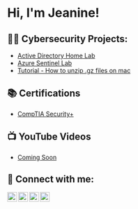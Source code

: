 <h1>Hi, I'm Jeanine! </h1>

<h2>👩‍💻 Cybersecurity Projects:</h2>

  - [Active Directory Home Lab](https://github.com/rockefellercode/LABURL)
  - [Azure Sentinel Lab](https://github.com/rockefellercode/LABURL)
  - [Tutorial - How to unzip .gz files on mac](https://github.com/RockefellerCode/unzip-gz-file-mac/tree/main)

<h2>📚 Certifications</h2>

- [CompTIA Security+](https://www.credly.com/badges/75966ec8-2217-42ad-9328-3316a9bd467a/public_url)

<h2>📺 YouTube Videos</h2>

- [Coming Soon](https://youtube.com/@RockefellerCode?si=37c4LnL7GomNekK6)


<h2> 🤳 Connect with me:</h2>

[<img align="left" alt="rockefellercode | YouTube" width="22px" src="https://cdn.jsdelivr.net/npm/simple-icons@v3/icons/youtube.svg" />][youtube]
[<img align="left" alt="rockefellercode | Twitter" width="22px" src="https://cdn.jsdelivr.net/npm/simple-icons@v3/icons/twitter.svg" />][twitter]
[<img align="left" alt="rockefellercode | LinkedIn" width="22px" src="https://cdn.jsdelivr.net/npm/simple-icons@v3/icons/linkedin.svg" />][linkedin]
[<img align="left" alt="rockefellercode | Instagram" width="22px" src="https://cdn.jsdelivr.net/npm/simple-icons@v3/icons/instagram.svg" />][instagram]

[twitter]: https://twitter.com/rockefellercode
[youtube]: https://www.youtube.com/@rockefellercode
[instagram]: https://www.instagram.com/rockefellercode/
[linkedin]: https://linkedin.com/in/jeanine-jennings-12b04589


<!--
**RockefellerCode/RockefellerCode** is a ✨ _special_ ✨ repository because its `README.md` (this file) appears on your GitHub profile.

Here are some ideas to get you started:

- 🔭 I’m currently working on ...
- 🌱 I’m currently learning ...
- 👯 I’m looking to collaborate on ...
- 🤔 I’m looking for help with ...
- 💬 Ask me about ...
- 📫 How to reach me: ...
- 😄 Pronouns: ...
- ⚡ Fun fact: ...
-->
